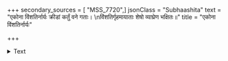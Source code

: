 +++
secondary_sources = [ "MSS_7720",]
jsonClass = "Subhaashita"
text = "एकोना विंशतिर्नार्यः क्रीडां कर्तुं वने गताः।  \nविंशतिर्गृहमायाताः शेषो व्याघ्रेण भक्षितः॥"
title = "एकोना विंशतिर्नार्यः"

+++

<details><summary>Text</summary>

एकोना विंशतिर्नार्यः क्रीडां कर्तुं वने गताः।  
विंशतिर्गृहमायाताः शेषो व्याघ्रेण भक्षितः॥
</details>
